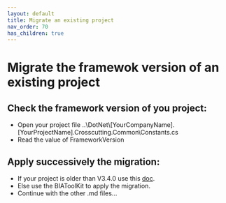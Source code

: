 ```yaml
---
layout: default
title: Migrate an existing project
nav_order: 70
has_children: true
---
```


# Migrate the framewok version of an existing project

## Check the framework version of you project:
* Open your project file ..\DotNet\\[YourCompanyName].[YourProjectName].Crosscutting.Common\Constants.cs
* Read the value of FrameworkVersion

## Apply successively the migration:
* If your project is older than V3.4.0 use this [doc](./3.3.3%20TO%203.4.0.md).
* Else use the BIAToolKit to apply the migration.
* Continue with the other .md files...